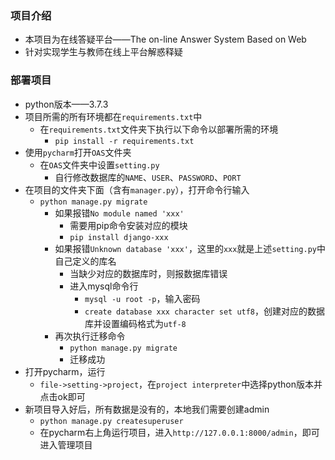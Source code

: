 ### 项目介绍

- 本项目为在线答疑平台——The on-line Answer System Based on Web
- 针对实现学生与教师在线上平台解惑释疑

### 部署项目

- python版本——3.7.3
- 项目所需的所有环境都在`requirements.txt`中
  - 在`requirements.txt`文件夹下执行以下命令以部署所需的环境
    - `pip install -r requirements.txt`
- 使用`pycharm`打开`OAS`文件夹
  - 在`OAS`文件夹中设置`setting.py`
    - 自行修改数据库的`NAME`、`USER`、`PASSWORD`、`PORT`
- 在项目的文件夹下面（含有`manager.py`），打开命令行输入
  - `python manage.py migrate`
    - 如果报错`No module named 'xxx'`
      - 需要用pip命令安装对应的模块
      - `pip install django-xxx`
    - 如果报错`Unknown database 'xxx'`，这里的`xxx`就是上述`setting.py`中自己定义的库名
      - 当缺少对应的数据库时，则报数据库错误
      - 进入mysql命令行
        - `mysql -u root -p`，输入密码
        - `create database xxx character set utf8`，创建对应的数据库并设置编码格式为`utf-8`
    - 再次执行迁移命令
      - `python manage.py migrate` 
      - 迁移成功
- 打开pycharm，运行
  - `file->setting->project`，在`project interpreter`中选择python版本并点击ok即可
- 新项目导入好后，所有数据是没有的，本地我们需要创建admin
  - `python manage.py createsuperuser`
  - 在pycharm右上角运行项目，进入`http://127.0.0.1:8000/admin`，即可进入管理项目
